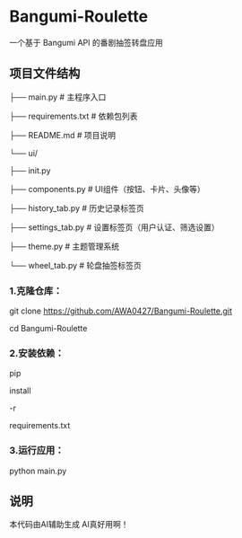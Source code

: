 # Bangumi-Roulette

一个基于 Bangumi API 的番剧抽签转盘应用



## 项目文件结构

├── main.py                  # 主程序入口

├── requirements.txt # 依赖包列表

├── README.md # 项目说明

└── ui/

 ├── init.py

 ├── components.py # UI组件（按钮、卡片、头像等）

 ├── history_tab.py # 历史记录标签页

 ├── settings_tab.py # 设置标签页（用户认证、筛选设置）

 ├── theme.py # 主题管理系统

 └── wheel_tab.py # 轮盘抽签标签页



### 1.克隆仓库：


 git clone https://github.com/AWA0427/Bangumi-Roulette.git

 cd Bangumi-Roulette

### 2.安装依赖： 

pip

install

-r

requirements.txt 


### 3.运行应用：

 

 python main.py




## 说明
本代码由AI辅助生成
AI真好用啊！
